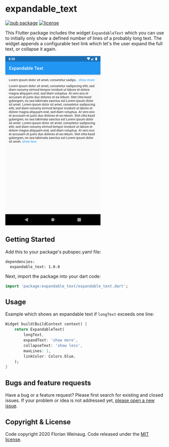 # expandable_text

[![pub package](https://img.shields.io/pub/v/expandable_text.svg)](https://pub.dev/packages/expandable_text)
[![license](https://img.shields.io/badge/license-MIT-green)](https://github.com/fweinaug/expandable_text/blob/master/LICENSE)

This Flutter package includes the widget `ExpandableText` which you can use to initially only show a
defined number of lines of a probably long text. The widget appends a configurable text link which
let's the user expand the full text, or collapse it again.

![Example with maxLines=1](example/example.png)

## Getting Started

Add this to your package's pubspec.yaml file:

```
dependencies:
  expandable_text: 1.0.0
```

Next, import the package into your dart code:

```dart
import 'package:expandable_text/expandable_text.dart';
```

## Usage

Example which shows an expandable text if `longText` exceeds one line:

```dart
Widget build(BuildContext context) {
    return ExpandableText(
        longText,
        expandText: 'show more',
        collapseText: 'show less',
        maxLines: 1,
        linkColor: Colors.blue,
    );
}
```

## Bugs and feature requests

Have a bug or a feature request? Please first search for existing and closed issues.
If your problem or idea is not addressed yet, [please open a new issue](https://github.com/fweinaug/expandable_text/issues/new).

## Copyright & License

Code copyright 2020 Florian Weinaug.
Code released under the [MIT license](https://github.com/fweinaug/expandable_text/blob/master/LICENSE).
